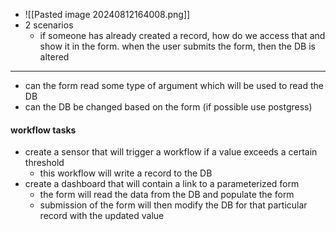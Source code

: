 - ![[Pasted image 20240812164008.png]]
- 2 scenarios
	- if someone has already created a record, how do we access that and show it in the form. when the user submits the form, then the DB is altered
---
- can the form read some type of argument which will be used to read the DB
- can the DB be changed based on the form (if possible use postgress)

#### workflow tasks
- create a sensor that will trigger a workflow if a value exceeds a certain threshold 
	- this workflow will write a record to the DB
- create a dashboard that will contain a link to a parameterized form
	- the form will read the data from the DB and populate the form
	- submission of the form will then modify the DB for that particular record with the updated value